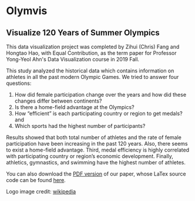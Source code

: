 # Olymvis

## Visualize 120 Years of Summer Olympics

This data visualization project was completed by Zihui (Chris) Fang and Hongtao Hao, with Equal Contribution, as the term paper for Professor Yong-Yeol Ahn's Data Visualization course in 2019 Fall.

This study analyzed the historical data which contains information on athletes in all the past modern Olympic Games. We tried to answer four questions:

1. How did female participation change over the years and how did these changes differ between continents?
2. Is there a home-field advantage at the Olympics?
3. How “efficient” is each participating country or region to get medals? and
4. Which sports had the highest number of participants?

Results showed that both total number of athletes and the rate of female participation have been increasing in the past 120 years. Also, there seems to exist a home-field advantage. Third, medal efficiency is highly correlated with participating country or region’s economic development. Finally, athletics, gymnastics, and swimming have the highest number of athletes.

You can also download the [PDF version](https://raw.githubusercontent.com/hongtaoh/olymvis/master/static/tex-pdf/fang_hao_olymvis.pdf) of our paper, whose LaTex source code can be found [here](https://github.com/hongtaoh/olymvis/blob/master/static/tex-pdf/fang_hao_olymvis.tex).

Logo image credit: [wikipedia](https://upload.wikimedia.org/wikipedia/commons/thumb/f/fb/Olympics.svg/1200px-Olympics.svg.png)